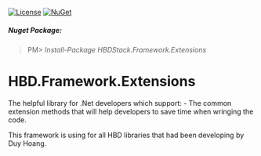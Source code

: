 [![License](https://img.shields.io/github/license/mashape/apistatus.svg)](https://opensource.org/licenses/MIT)
[![NuGet](https://img.shields.io/nuget/v/HBDStack.Framework.Extensions.svg?maxAge=2592000)](https://www.nuget.org/packages/HBDStack.Framework/)

##### Nuget Package:
>PM> *Install-Package HBDStack.Framework.Extensions*

# HBD.Framework.Extensions

   The helpful library for .Net developers which support:
      - The common extension methods that will help developers to save time when wringing the code.

This framework is using for all HBD libraries that had been developing by Duy Hoang.
